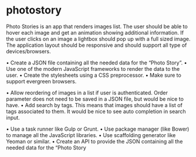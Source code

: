 # photostory

Photo Stories is an app that renders images list. The user should be able to hover each image and get an animation showing additional information. If the user clicks on an image a lightbox should pop up with a full sized image. The application layout should be responsive and should support all type of devices/browsers.

•	Create a JSON file containing all the needed data for the “Photo Story”.
•	Use one of the modern JavaScript frameworks to render the data to the user.
•	Create the stylesheets using a CSS preprocessor.
•	Make sure to support evergreen browsers.

•	Allow reordering of images in a list if user is authenticated. Order parameter does not need to be saved in a JSON file, but would be nice to have.
•	Add search by tags. This means that images should have a list of tags associated to them. It would be nice to see auto completion in search input.

•	Use a task runner like Gulp or Grunt.
•	Use package manager (like Bower) to manage all the JavaScript libraries.
•	Use scaffolding generator like Yeoman or similar.
•	Create an API to provide the JSON containing all the needed data for the “Photo Story
